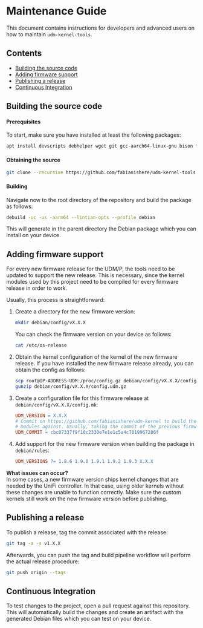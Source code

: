 # Maintenance Guide
This document contains instructions for developers and advanced users on how to
maintain `udm-kernel-tools`.

## Contents
 - [Building the source code](#building-the-source-code)
 - [Adding firmware support](#adding-firmware-support)
 - [Publishing a release](#publishing-a-release)
 - [Continuous Integration](#continuous-integration)

## Building the source code
#### Prerequisites
To start, make sure you have installed at least the following packages:

```bash
apt install devscripts debhelper wget git gcc-aarch64-linux-gnu bison flex
```

#### Obtaining the source
```bash
git clone --recursive https://github.com/fabianishere/udm-kernel-tools
```

#### Building
Navigate now to the root directory of the repository and build the package
as follows:
```bash
debuild -uc -us -aarm64 --lintian-opts --profile debian
```
This will generate in the parent directory the Debian package which you can
install on your device.

## Adding firmware support
For every new firmware release for the UDM/P, the tools need to be updated to
support the new release. This is necessary, since the kernel modules used by
this project need to be compiled for every firmware release in order to work.

Usually, this process is straightforward:
1. Create a directory for the new firmware version:
   ```bash
   mkdir debian/config/vX.X.X
   ```
   You can check the firmware version on your device as follows:
   ```bash
   cat /etc/os-release
   ```
2. Obtain the kernel configuration of the kernel of the new firmware release. If
   you have installed the new firmware release already, you can obtain the config
   as follows:
   ```bash
   scp root@IP-ADDRESS-UDM:/proc/config.gz debian/config/vX.X.X/config.udm.gz
   gunzip debian/config/vX.X.X/config.udm.gz 
   ```
3. Create a configuration file for this firmware release at `debian/config/vX.X.X/config.mk`:
   ```makefile
   UDM_VERSION = X.X.X
   # Commit on https://github.com/fabianishere/udm-kernel to build the kernel
   # modules against. Usually, taking the commit of the previous firmware version works. 
   UDM_COMMIT = cbc07337f9f10c2330e7e1e1c5a4c7019967286f
   ```
4. Add support for the new firmware version when building the package in `debian/rules`:
   ```makefile
   UDM_VERSIONS ?= 1.8.6 1.9.0 1.9.1 1.9.2 1.9.3 X.X.X
   ```

**What issues can occur?**  
In some cases, a new firmware version ships kernel changes that are needed
by the UniFi controller. In that case, using older kernels without these changes
are unable to function correctly. Make sure the custom kernels still work on
the new firmware version before publishing.

## Publishing a release
To publish a release, tag the commit associated with the release:
```bash
git tag -a -s v1.X.X
```
Afterwards, you can push the tag and build pipeline workflow will perform the
actual release procedure:
```bash
git push origin --tags
```

## Continuous Integration
To test changes to the project, open a pull request against this repository.
This will automatically build the changes and create an artifact with the
generated Debian files which you can test on your device.
